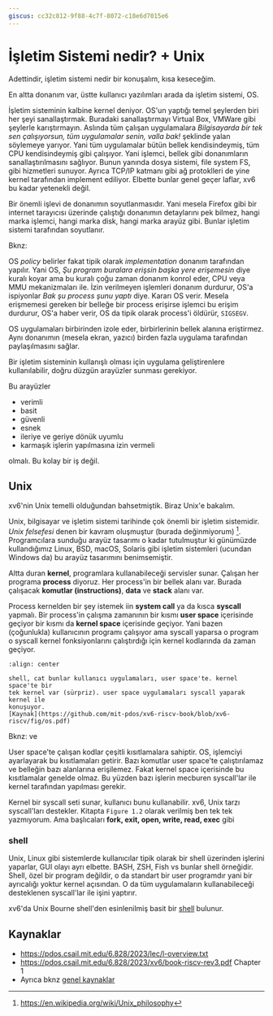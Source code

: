 ```yaml
---
giscus: cc32c812-9f88-4c7f-8072-c18e6d7015e6
---
```


# İşletim Sistemi nedir? + Unix

Adettindir, işletim sistemi nedir bir konuşalım, kısa keseceğim.

En altta donanım var, üstte kullanıcı yazılımları arada da işletim sistemi, OS.

İşletim sisteminin kalbine kernel deniyor. OS'un yaptığı temel şeylerden biri
her şeyi sanallaştırmak. Buradaki sanallaştırmayı Virtual Box, VMWare gibi
şeylerle karıştırmayın. Aslında tüm çalışan uygulamalara *Bilgisayarda bir tek
sen çalışıyorsun, tüm uygulamalar senin, valla bak!* şeklinde yalan söylemeye
yarıyor. Yani tüm uygulamalar bütün bellek kendisindeymiş, tüm CPU
kendisindeymiş gibi çalışıyor. Yani işlemci, bellek gibi donanımların
sanallaştırılmasını sağlıyor. Bunun yanında dosya sistemi, file system FS, gibi
hizmetleri sunuyor. Ayrıca TCP/IP katmanı gibi ağ protoklleri de yine kernel
tarafından implement ediliyor. Elbette bunlar genel geçer laflar, xv6 bu kadar
yetenekli değil.

Bir önemli işlevi de donanımın soyutlanmasıdır. Yani mesela Firefox gibi bir
internet tarayıcısı üzerinde çalıştığı donanımın detaylarını pek bilmez, hangi
marka işlemci, hangi marka disk, hangi marka arayüz gibi. Bunlar işletim
sistemi tarafından soyutlanır.

Bknz: [](../sys/arayuz.md)

OS *policy* belirler fakat tipik olarak *implementation* donanım tarafından
yapılır. Yani OS, *Şu program buralara erişsin başka yere erişemesin* diye
kuralı koyar ama bu kuralı çoğu zaman donanım konrol eder, CPU veya MMU
mekanizmaları ile. İzin verilmeyen işlemleri donanım durdurur, OS'a ispiyonlar
*Bak şu process şunu yaptı* diye. Kararı OS verir. Mesela erişmemesi gereken bir
belleğe bir process erişirse işlemci bu erişim durdurur, OS'a haber verir, OS da
tipik olarak process'i öldürür, `SIGSEGV`.

OS uygulamaları birbirinden izole eder, birbirlerinin bellek alanına eriştirmez.
Aynı donanımın (mesela ekran, yazıcı) birden fazla uygulama tarafından
paylaşılmasını sağlar.

Bir işletim sisteminin kullanışlı olması için uygulama geliştirenlere
kullanılabilir, doğru düzgün arayüzler sunması gerekiyor.

Bu arayüzler

- verimli
- basit
- güvenli
- esnek
- ileriye ve geriye dönük uyumlu
- karmaşık işlerin yapılmasına izin vermeli

olmalı. Bu kolay bir iş değil.

## Unix

xv6'nin Unix temelli olduğundan bahsetmiştik. Biraz Unix'e bakalım.

Unix, bilgisayar ve işletim sistemi tarihinde çok önemli bir işletim sistemidir.
*Unix felsefesi* denen bir kavram oluşmuştur (burada değinmiyorum) [^1f].
Programcılara sunduğu arayüz tasarımı o kadar tutulmuştur ki günümüzde
kullandığımız Linux, BSD, macOS, Solaris gibi işletim sistemleri (ucundan
Windows da) bu arayüz tasarımını benimsemiştir.

Altta duran **kernel**, programlara kullanabileceği servisler sunar. Çalışan her
programa **process** diyoruz. Her process'in bir bellek alanı var. Burada
çalışacak **komutlar (instructions)**, **data** ve **stack** alanı var.

Process kernelden bir şey istemek iin **system call** ya da kısca **syscall**
yapmalı. Bir process'in çalışma zamanının bir kısmı **user space** içerisinde
geçiyor bir kısmı da **kernel space** içerisinde geçiyor. Yani bazen
(çoğunlukla) kullanıcının programı çalışıyor ama syscall yaparsa o program o
syscall kernel fonksiyonlarını çalıştırdığı için kernel kodlarında da zaman
geçiyor.

```{figure} assets/os.png
:align: center

shell, cat bunlar kullanıcı uygulamaları, user space'te. kernel space'te bir
tek kernel var (sürpriz). user space uygulamaları syscall yaparak kernel ile
konuşuyor.
[Kaynak](https://github.com/mit-pdos/xv6-riscv-book/blob/xv6-riscv/fig/os.pdf)
```

Bknz: [](../sys/kernel-arayuz.md) ve [](../sys/merhaba-dunya.md)

User space'te çalışan kodlar çeşitli kısıtlamalara sahiptir. OS, işlemciyi
ayarlayarak bu kısıtlamaları getirir. Bazı komutlar user space'te çalıştırılamaz
ve belleğin bazı alanlarına erişilemez. Fakat kernel space içerisinde bu
kısıtlamalar genelde olmaz. Bu yüzden bazı işlerin mecburen syscall'lar ile
kernel tarafından yapılması gerekir.

Kernel bir syscall seti sunar, kullanıcı bunu kullanabilir. xv6, Unix tarzı
syscall'ları destekler. Kitapta `Figure 1.2` olarak verilmiş ben tek tek
yazmıyorum. Ama başlıcaları **fork, exit, open, write, read, exec** gibi

### shell

Unix, Linux gibi sistemlerde kullanıcılar tipik olarak bir shell üzerinden
işlerini yaparlar, GUI olayı ayrı elbette. BASH, ZSH, Fish vs bunlar shell
örneğidir. Shell, özel bir program değildir, o da standart bir user programdır
yani bir ayrıcalığı yoktur kernel açısından. O da tüm uygulamaların
kullanabileceği desteklenen syscall'lar ile işini yaptırır.

xv6'da Unix Bourne shell'den esinlenilmiş basit bir
[shell](https://github.com/mit-pdos/xv6-riscv/blob/riscv//user/sh.c#L1) bulunur.

## Kaynaklar

- <https://pdos.csail.mit.edu/6.828/2023/lec/l-overview.txt>
- <https://pdos.csail.mit.edu/6.828/2023/xv6/book-riscv-rev3.pdf> Chapter 1
- Ayrıca bknz [genel kaynaklar](index.md)

[^1f]: <https://en.wikipedia.org/wiki/Unix_philosophy>
